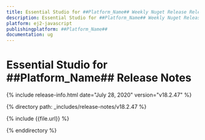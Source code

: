 ```yaml
---
title: Essential Studio for ##Platform_Name## Weekly Nuget Release Release Notes  
description: Essential Studio for ##Platform_Name## Weekly Nuget Release Release Notes  
platform: ej2-javascript
publishingplatform: ##Platform_Name##
documentation: ug
---
```


# Essential Studio for  ##Platform_Name##  Release Notes  

{% include release-info.html date="July 28, 2020"   version="v18.2.47"  %} 

{% directory path: _includes/release-notes/v18.2.47 %}

{% include {{file.url}} %}

{% enddirectory %}
